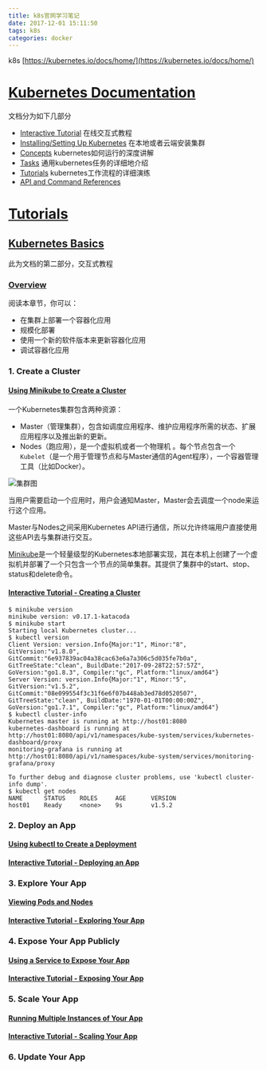 ```yaml
---
title: k8s官网学习笔记
date: 2017-12-01 15:11:50
tags: k8s
categories: docker
---
```


k8s [https://kubernetes.io/docs/home/](https://kubernetes.io/docs/home/)
<!-- more -->

# [Kubernetes Documentation](https://kubernetes.io/docs/home/)

文档分为如下几部分

- [Interactive Tutorial](https://kubernetes.io/docs/tutorials/kubernetes-basics/) 在线交互式教程
- [Installing/Setting Up Kubernetes](https://kubernetes.io/docs/setup/pick-right-solution/) 在本地或者云端安装集群
- [Concepts](https://kubernetes.io/docs/concepts/) kubernetes如何运行的深度讲解
- [Tasks](https://kubernetes.io/docs/tasks/) 通用kubernetes任务的详细地介绍
- [Tutorials](https://kubernetes.io/docs/tutorials/) kubernetes工作流程的详细演练
- [API and Command References](https://kubernetes.io/docs/reference/)

# [Tutorials](https://kubernetes.io/docs/tutorials/)

## [Kubernetes Basics](https://kubernetes.io/docs/tutorials/kubernetes-basics/)

此为文档的第二部分，交互式教程

### [Overview](https://kubernetes.io/docs/tutorials/kubernetes-basics/)

阅读本章节，你可以：

- 在集群上部署一个容器化应用
- 规模化部署
- 使用一个新的软件版本来更新容器化应用
- 调试容器化应用

### 1. Create a Cluster

#### [Using Minikube to Create a Cluster](https://kubernetes.io/docs/tutorials/kubernetes-basics/cluster-intro/)

一个Kubernetes集群包含两种资源：

- Master（管理集群），包含如调度应用程序、维护应用程序所需的状态、扩展应用程序以及推出新的更新。
- Nodes（跑应用），是一个虚拟机或者一个物理机 。每个节点包含一个`Kubelet`（是一个用于管理节点和与Master通信的Agent程序），一个容器管理工具（比如Docker）。

![集群图](http://upload-images.jianshu.io/upload_images/5952841-67dddea93f772715.png?imageMogr2/auto-orient/strip%7CimageView2/2/w/1240)

当用户需要启动一个应用时，用户会通知Master，Master会去调度一个node来运行这个应用。

Master与Nodes之间采用Kubernetes API进行通信，所以允许终端用户直接使用这些API去与集群进行交互。

[Minikube](https://github.com/kubernetes/minikube)是一个轻量级型的Kubernetes本地部署实现，其在本机上创建了一个虚拟机并部署了一个只包含一个节点的简单集群。其提供了集群中的start、stop、status和delete命令。

#### [Interactive Tutorial - Creating a Cluster](https://kubernetes.io/docs/tutorials/kubernetes-basics/cluster-interactive/) 

```shell
$ minikube version
minikube version: v0.17.1-katacoda
$ minikube start
Starting local Kubernetes cluster...
$ kubectl version
Client Version: version.Info{Major:"1", Minor:"8", GitVersion:"v1.8.0", GitCommit:"6e937839ac04a38cac63e6a7a306c5d035fe7b0a", GitTreeState:"clean", BuildDate:"2017-09-28T22:57:57Z", GoVersion:"go1.8.3", Compiler:"gc", Platform:"linux/amd64"}
Server Version: version.Info{Major:"1", Minor:"5", GitVersion:"v1.5.2", GitCommit:"08e099554f3c31f6e6f07b448ab3ed78d0520507", GitTreeState:"clean", BuildDate:"1970-01-01T00:00:00Z", GoVersion:"go1.7.1", Compiler:"gc", Platform:"linux/amd64"}
$ kubectl cluster-info
Kubernetes master is running at http://host01:8080
kubernetes-dashboard is running at http://host01:8080/api/v1/namespaces/kube-system/services/kubernetes-dashboard/proxy
monitoring-grafana is running at http://host01:8080/api/v1/namespaces/kube-system/services/monitoring-grafana/proxy

To further debug and diagnose cluster problems, use 'kubectl cluster-info dump'.
$ kubectl get nodes
NAME      STATUS    ROLES     AGE       VERSION
host01    Ready     <none>    9s        v1.5.2
```

### 2. Deploy an App

#### [Using kubectl to Create a Deployment](https://kubernetes.io/docs/tutorials/kubernetes-basics/deploy-intro/) 



#### [Interactive Tutorial - Deploying an App](https://kubernetes.io/docs/tutorials/kubernetes-basics/deploy-interactive/) 

### 3. Explore Your App

#### [Viewing Pods and Nodes](https://kubernetes.io/docs/tutorials/kubernetes-basics/explore-intro/) 
#### [Interactive Tutorial - Exploring Your App](https://kubernetes.io/docs/tutorials/kubernetes-basics/explore-interactive/) 

### 4. Expose Your App Publicly

#### [Using a Service to Expose Your App](https://kubernetes.io/docs/tutorials/kubernetes-basics/expose-intro/) 
#### [Interactive Tutorial - Exposing Your App](https://kubernetes.io/docs/tutorials/kubernetes-basics/expose-interactive/) 

### 5. Scale Your App

#### [Running Multiple Instances of Your App](https://kubernetes.io/docs/tutorials/kubernetes-basics/scale-intro/) 
#### [Interactive Tutorial - Scaling Your App](https://kubernetes.io/docs/tutorials/kubernetes-basics/scale-interactive/) 

### 6. Update Your App
